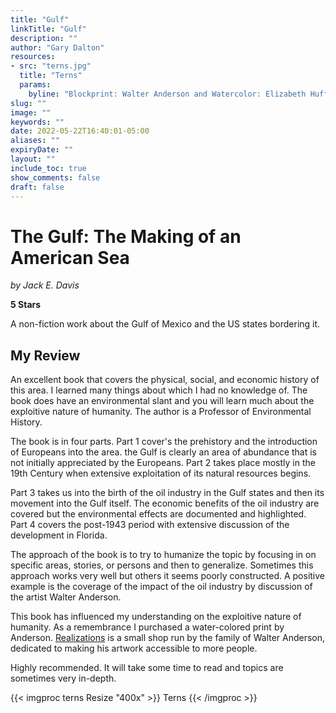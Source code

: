 ```yaml
---
title: "Gulf"
linkTitle: "Gulf"
description: ""
author: "Gary Dalton"
resources:
- src: "terns.jpg"
  title: "Terns"
  params:
    byline: "Blockprint: Walter Anderson and Watercolor: Elizabeth Huffmaster"
slug: ""
image: ""
keywords: ""
date: 2022-05-22T16:40:01-05:00
aliases: ""
expiryDate: ""
layout: ""
include_toc: true
show_comments: false
draft: false
---
```


# The Gulf: The Making of an American Sea

*by Jack E. Davis*

**5 Stars**

A non-fiction work about the Gulf of Mexico and the US states bordering it.

## My Review

An excellent book that covers the physical, social, and economic history of this area. I learned many things about which I had no knowledge of. The book does have an environmental slant and you will learn much about the exploitive nature of humanity. The author is a Professor of Environmental History.

The book is in four parts. Part 1 cover's the prehistory and the introduction of Europeans into the area. the Gulf is clearly an area of abundance that is not initially appreciated by the Europeans. Part 2 takes place mostly in the 19th Century when extensive exploitation of its natural resources begins. 

Part 3 takes us into the birth of the oil industry in the Gulf states and then its movement into the Gulf itself. The economic benefits of the oil industry are covered but the environmental effects are documented and highlighted. Part 4 covers the post-1943 period with extensive discussion of the development in Florida.

The approach of the book is to try to humanize the topic by focusing in on specific areas, stories, or persons and then to generalize. Sometimes this approach works very well but others it seems poorly constructed. A positive example is the coverage of the impact of the oil industry by discussion of the artist Walter Anderson.

This book has influenced my understanding on the exploitive nature of humanity. As a remembrance I purchased a water-colored print by Anderson. [Realizations](https://walterandersonart.com/) is a small shop run by the family of Walter Anderson, dedicated to making his artwork accessible to more people.

Highly recommended. It will take some time to read and topics are sometimes very in-depth.

{{< imgproc terns Resize "400x" >}}
Terns
{{< /imgproc >}}

